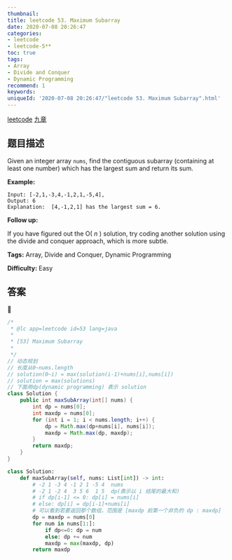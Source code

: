 ```yaml
---
thumbnail:
title: leetcode 53. Maximum Subarray
date: 2020-07-08 20:26:47
categories:
- leetcode
- leetcode-5**
toc: true
tags:
- Array
- Divide and Conquer
- Dynamic Programming
recommend: 1
keywords:
uniqueId: '2020-07-08 20:26:47/"leetcode 53. Maximum Subarray".html'
---
```


<a href="https://leetcode.com/problems/maximum-subarray/">leetcode</a>
<a href="https://www.jiuzhang.com/solution/maximum-subarray/">九章</a>
## 题目描述
Given an integer array `nums`, find the contiguous subarray (containing at
least one number) which has the largest sum and return its sum.

**Example:**
        
    Input: [-2,1,-3,4,-1,2,1,-5,4],
    Output: 6
    Explanation:  [4,-1,2,1] has the largest sum = 6.


**Follow up:**

If you have figured out the O( _n_ ) solution, try coding another solution
using the divide and conquer approach, which is more subtle.


**Tags:** Array, Divide and Conquer, Dynamic Programming

**Difficulty:** Easy

## 答案
<!--more-->
```java
/*
 * @lc app=leetcode id=53 lang=java
 *
 * [53] Maximum Subarray
 * 
 */
// 动态规划
// 长度从0~nums.length
// solution(0~i) = max(solution(i-1)+nums[i],nums[i])
// solution = max(solutions)
// 下面用dp(dynamic programming) 表示 solution
class Solution {
    public int maxSubArray(int[] nums) {
        int dp = nums[0];
        int maxdp = nums[0];
        for (int i = 1; i < nums.length; i++) {
            dp = Math.max(dp+nums[i], nums[i]);
            maxdp = Math.max(dp, maxdp);
        }
        return maxdp;
    }
}


```



```python
class Solution:
    def maxSubArray(self, nums: List[int]) -> int:
        # -2 1 -3 4 -1 2 1 -5 4  nums
        # -2 1 -2 4  3 5 6  1 5  dp(表示以 i 结尾的最大和)
        # if dp[i-1] <= 0: dp[i] = nums[i]
        # else: dp[i] = dp[i-1]+nums[i]
        # 可以看到若要返回那个数组，范围是 [maxdp 前第一个非负的 dp : maxdp]
        dp = maxdp = nums[0]
        for num in nums[1:]:
            if dp<=0: dp = num
            else: dp += num
            maxdp = max(maxdp, dp)
        return maxdp
```

